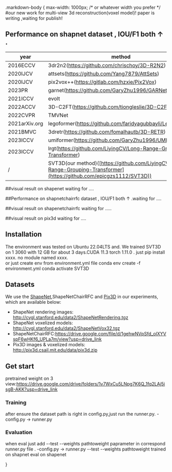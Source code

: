 .markdown-body {
    max-width: 1000px; /* or whatever width you prefer */
    #our new work for multi-view 3d reconstruction(voxel model)! paper is writing ,waiting for publish!
## Performance on shapnet dataset , IOU/F1 both ↑ .

|year|method|1view|2view|3view|4view| 5view|8view|12view|16view|20view|
| ---| -----| ----| --  | --- | -----|-----|-----|-----|-----|-----|
|2016ECCV|3dr2n2(https://github.com/chrischoy/3D-R2N2)|0.560/0.351|0.603/0.368|0.617/0.372|0.625/0.378| 0.634/0.382|0.635/0.382|0.636/0.382|0.636/0.382|0.636/0.383|
|2020IJCV|attsets(https://github.com/Yang7879/AttSets)|0.642/0.395|0.662/0.418|0.670/0.426|0.675/0.430| 0.677/0.432|0.685/0.444|0.688/0.445|0.692/0.447|0.693/0.448|
|2020IJCV|pix2vox++(https://gitlab.com/hzxie/Pix2Vox)|0.670/0.436|0.695/0.452|0.704/0.455|0.708/0.457| 0.711/0.458|0.715/0.459|0.717/0.460|0.718/0.461|0.719/0.462|
|2023PR|garnet(https://github.com/GaryZhu1996/GARNet)|0.673/0.418|0.705/0.455|0.716/0.468|0.722/0.475| 0.726/0.479|0.731/0.468|0.734/0.489|0.736/0.491|0.737/0.492|
|2021ICCV|evolt|/|/|/|0.609/0.358| /|0.698/0.448|0.720/0.475|0.729/0.486|0.735/0.492|
|2022ACCV|3D-C2FT(https://github.com/tiongleslie/3D-C2FT)|0.629/0.371|0.678/0.424|0.695/0.443|0.702/0.452| 0.708/0.458|0.716/0.468|0.720/0.476|0.723/0.477|0.725/0.479|
|2022CVPR|TMVNet|0.712/0.518|0.715/0.518|0.715/0.539|0.718/0.541| 0.718/0.546|0.719/0.546|0.719/0.547|0.721/0.550|/|
|2021arXiv.org|legoformer(https://github.com/faridyagubbayli/LegoFormer)|0.519|0.644|0.679|0.694| 0.703|0.713|0.717|0.719|0.721|
|2021BMVC|3dretr(https://github.com/fomalhautb/3D-RETR)|0.680|0.701|0.716|0.725| 0.736|0.739|0.747|0.755|0.757|
|2023ICCV|umiformer(https://github.com/GaryZhu1996/UMIFormer)|0.6802/0.4281|0.7384/0.4919|0.7518/0.5067|0.7573/0.5127| 0.7612/0.5168|0.7661/0.5213|0.7682/0.5232|0.7696/0.5245|0.7702/0.5251|
|2023ICCV|lrgt(https://github.com/LiyingCV/Long-Range-Grouping-Transformer)|0.6962/0.4461|0.7462/0.5005|0.7590/0.5148|0.7653/0.5214| 0.7692/0.5257|0.7744/0.5311|0.7766/0.5337|0.7781/0.5347|0.7786/0.5353|
|/|SVT3D(our method)([https://github.com/LiyingCV/Long-Range-Grouping-Transformer](https://github.com/epicgzs1112/SVT3D))|**0.7043/0.4575**|**0.7508/0.5070**|**0.7636/0.5209**|**0.7686/0.5262**|**0.7721/0.5296**|**0.7762/0.5338**|**0.7778/0.5358**|**0.7793/0.5374**|**0.7799/0.5383**|





##visual result on shapenet   waiting for ....

##Performance on shapnetchairrfc dataset , IOU/F1 both ↑ .waiting for ....

##visual result on shapenetchairrfc   waiting for .....

##visual result on pix3d waiting for ....

## Installation
The environment was tested on Ubuntu 22.04LTS and. We trained SVT3D on 1 3060 with 12 GB  for about 3 days.CUDA 11.3 torch 1.11.0 .
just pip install   xxxx.    no module named xxxx.  
or just create env from environment.yml file
conda env create -f environment.yml
conda activate SVT3D

## Datasets

We use the [ShapeNet](https://www.shapenet.org/),ShapeNetChairRFC and [Pix3D](http://pix3d.csail.mit.edu/) in our experiments, which are available below:

- ShapeNet rendering images: http://cvgl.stanford.edu/data2/ShapeNetRendering.tgz
- ShapeNet voxelized models: http://cvgl.stanford.edu/data2/ShapeNetVox32.tgz
- ShapeNetChairRFC:https://drive.google.com/file/d/1gehwNVpSfd_olXYVspF6wHKf6_UPLa7m/view?usp=drive_link
- Pix3D images & voxelized models: http://pix3d.csail.mit.edu/data/pix3d.zip


## Get start
pretrained weight on 3 view:https://drive.google.com/drive/folders/1v7WxCu5LNpg7K6Q_1fq2LAj5isgB-AKK?usp=drive_link
### Training
after ensure the dataset path is right in config.py,just run the runner.py.
-config.py   -> runner.py


### Evaluation
when eval just add --test --weights pathtoweight   paprameter in  correspond runner.py   file . 
-config.py   -> runner.py  --test --weights pathtoweight trained on shapnet    eval on shapenet

}



